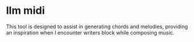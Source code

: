 # llm midi

This tool is designed to assist in generating chords and melodies, providing an inspiration when I encounter writers block while composing music.
